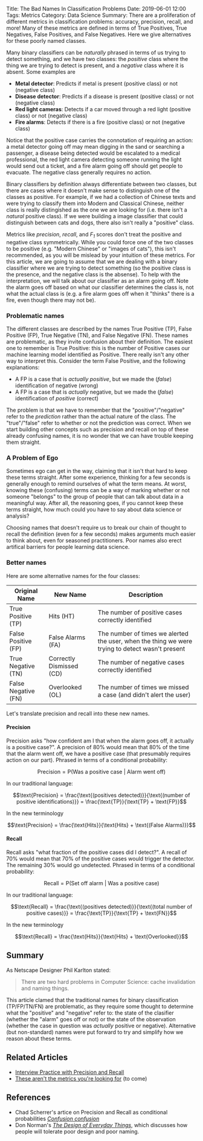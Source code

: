 Title: The Bad Names In Classification Problems
Date: 2019-06-01 12:00
Tags: Metrics
Category: Data Science 
Summary: There are a proliferation of different metrics in classification problems: accuracy, precision, recall, and more! Many of these metrics are defined in terms of True Positives, True Negatives, False Positives, and False Negatives. Here we give alternatives for these poorly named classes.


Many binary classifiers can be _naturally_ phrased in terms of us trying to detect something, and we have two classes: the _positive_ class where the thing we are trying to detect is present, and a _negative_ class where it is absent. Some examples are

* __Metal detector__: Predicts if metal is present (positive class) or not (negative class)
* __Disease detector__: Predicts if a disease is present (positive class) or not (negative class)
* __Red light cameras__: Detects if a car moved through a red light (positive class) or not (negative class)
* __Fire alarms__: Detects if there is a fire (positive class) or not (negative class)

Notice that the positive case carries the connotation of requiring an action: a metal detector going off may mean digging in the sand or searching a passenger, a disease being detected would be escalated to a medical professional, the red light camera detecting someone running the light would send out a ticket, and a fire alarm going off should get people to evacuate. The negative class generally requires no action.

Binary classifiers by definition always differentiate between two classes, but there are cases where it doesn't make sense to distinguish one of the classes as positive. For example, if we had a collection of Chinese texts and were trying to classify them into Modern and Classical Chinese, neither class is really distingished as the one we are looking for (i.e. there isn't a _natural_ positive class). If we were building a image classifier that could distinguish between cats and dogs, there also isn't really a "positive" class.

Metrics like _precision_, _recall_, and _F<sub>1</sub>_ scores don't treat the positive and negative class symmetrically. While you could force one of the two classes to be positive (e.g. "Modern Chinese" or "images of cats"), this isn't recommended, as you will be mislead by your intuition of these metrics. For this article, we are going to assume that we are dealing with a binary classifier where we are trying to detect something (so the positive class is the presence, and the negative class is the absense). To help with the interpretation, we will talk about our classifier as an alarm going off. Note the alarm goes off based on what our classifier determines the class is, not what the actual class is (e.g. a fire alarm goes off when it "thinks" there is a fire, even though there may not be). 

### Problematic names

The different classes are described by the names True Positive (TP), False Positive (FP), True Negative (TN), and False Negative (FN). These names are problematic, as they invite confusion about their definition. The easiest one to remember is True Positive: this is the number of Positive cases our machine learning model identified as Positive. There really isn't any other way to interpret this. Consider the term False Positive, and the following explanations:

* A FP is a case that is _actually_ _positive_, but we made the (_false_) identification of negative (wrong)
* A FP is a case that is _actually_ negative, but we made the (_false_) identification of _positive_ (correct)

The problem is that we have to remember that the "positive"/"negative" refer to the _prediction_ rather than the actual nature of the class. The "true"/"false" refer to whether or not the prediction was correct. When we start building other concepts such as precision and recall on top of these already confusing names, it is no wonder that we can have trouble keeping them straight.

### A Problem of Ego

Sometimes ego can get in the way, claiming that it isn't that hard to keep these terms straight. After some experience, thinking for a few seconds is generally enough to remind ourselves of what the term means. At worst, knowing these (confusing) terms can be a way of marking whether or not someone "belongs" to the group of people that can talk about data in a meaningful way. After all, the reasoning goes, if you cannot keep these terms straight, how much could you have to say about data science or analysis?

Choosing names that doesn't require us to break our chain of thought to recall the definition (even for a few seconds) makes arguments much easier to think about, even for seasoned practitioners. Poor names also erect artifical barriers for people learning data science.

### Better names

Here are some alternative names for the four classes:

| Original Name | New Name | Description |
| --- | --- | --- |
| True Positive (TP) | Hits (HT) | The number of positive cases correctly identified |
| False Positive (FP) | False Alarms (FA) | The number of times we alerted the user, when the thing we were trying to detect wasn't present |
| True Negative (TN) | Correctly Dismissed (CD) | The number of negative cases correctly identified |
| False Negative (FN) | Overlooked (OL) | The number of times we missed a case (and didn't alert the user) |  

Let's translate precision and recall into these new names.

#### Precision

Precision asks "how confident am I that when the alarm goes off, it actually is a positive case?". A precision of 80% would mean that 80% of the time that the alarm went off, we have a positive case (that presumably requires action on our part). Phrased in terms of a conditional probability:

$$\text{Precision} = \text{P}(\text{Was a positive case | Alarm went off})$$

In our traditional language:

$$\text{Precision} = \frac{\text{(positives detected)}}{\text{(number of positive identifications)}} = \frac{\text{TP}}{\text{TP} + \text{FP}}$$

In the new terminology

$$\text{Precision} = \frac{\text{Hits}}{\text{Hits} + \text{(False Alarms)}}$$

#### Recall

Recall asks "what fraction of the positive cases did I detect?". A recall of 70% would mean that 70% of the positive cases would trigger the detector. The remaining 30% would go undetected. Phrased in terms of a conditional probability:

$$\text{Recall} = \text{P}(\text{Set off alarm | Was a positive case})$$

In our traditional language:

$$\text{Recall} = \frac{\text{(positives detected)}}{\text{(total number of positive cases)}} = \frac{\text{TP}}{\text{TP} + \text{FN}}$$

In the new terminology

$$\text{Recall} = \frac{\text{Hits}}{\text{Hits} + \text{Overlooked}}$$

## Summary

As Netscape Designer Phil Karlton stated:
> There are two hard problems in Computer Science: cache invalidation and naming things.

This article clamed that the traditional names for binary classification (TP/FP/TN/FN) are problematic, as they require some thought to determine what the "positive" and "negative" refer to: the state of the clasifier (whether the "alarm" goes off or not) or the state of the observation (whether the case in question was _actually_ positive or negative). Alternative (but non-standard) names were put forward to try and simplify how we reason about these terms.

## Related Articles

* [Interview Practice with Precision and Recall](/interview-practice-with-precision-and-recall.html)
* [These aren't the metrics you're looking for]() (to come)

## References

* Chad Scherrer's artice on Precision and Recall as conditional probabilities [_Confusion confusion_](https://cscherrer.github.io/post/confusion-confusion/)
* Don Norman's [_The Design of Everyday Things_](https://www.amazon.com/Design-Everyday-Things-Revised-Expanded-ebook/dp/B00E257T6C/ref=sr_1_1?keywords=dan+norman&qid=1559371585&s=books&sr=1-1), which discusses how people will tolerate poor design and poor naming.
